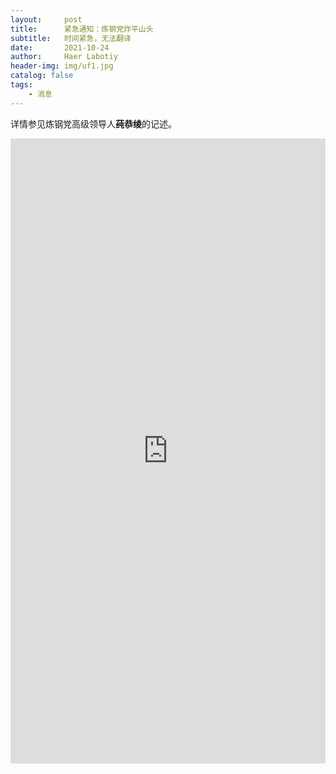 ```yaml
---
layout:     post
title:      紧急通知：炼钢党炸平山头
subtitle:   时间紧急，无法翻译
date:       2021-10-24
author:     Haer Labotiy
header-img: img/uf1.jpg
catalog: false
tags:
    - 消息
---
```


详情参见炼钢党高级领导人**莼恭绫**的记述。

<embed src="https://khayer.cn/files/2021-10-24-001.pdf" width="100%" height="1000px">
